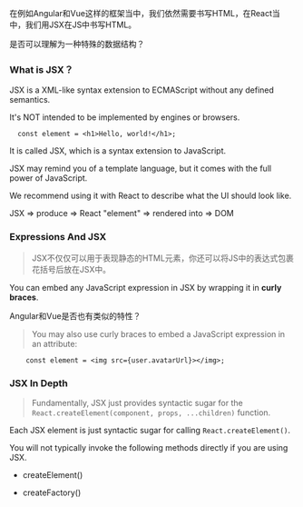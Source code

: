 在例如Angular和Vue这样的框架当中，我们依然需要书写HTML，在React当中，我们用JSX在JS中书写HTML。

是否可以理解为一种特殊的数据结构？ 

### What is JSX？

JSX is a XML-like syntax extension to ECMAScript without any defined semantics.

It's NOT intended to be implemented by engines or browsers.
   
      const element = <h1>Hello, world!</h1>;

It is called JSX, which is a syntax extension to JavaScript.

JSX may remind you of a template language, but it comes with the full power of JavaScript.

We recommend using it with React to describe what the UI should look like.

JSX  => produce => React "element" => rendered into => DOM

### Expressions And JSX

> JSX不仅仅可以用于表现静态的HTML元素，你还可以将JS中的表达式包裹花括号后放在JSX中。

You can embed any JavaScript expression in JSX by wrapping it in **curly braces**.

Angular和Vue是否也有类似的特性？

> You may also use curly braces to embed a JavaScript expression in an attribute:

        const element = <img src={user.avatarUrl}></img>;
        
### JSX In Depth
        
> Fundamentally, JSX just provides syntactic sugar for the `React.createElement(component, props, ...children)` function.

Each JSX element is just syntactic sugar for calling `React.createElement()`.

You will not typically invoke the following methods directly if you are using JSX.

- createElement()

- createFactory()

